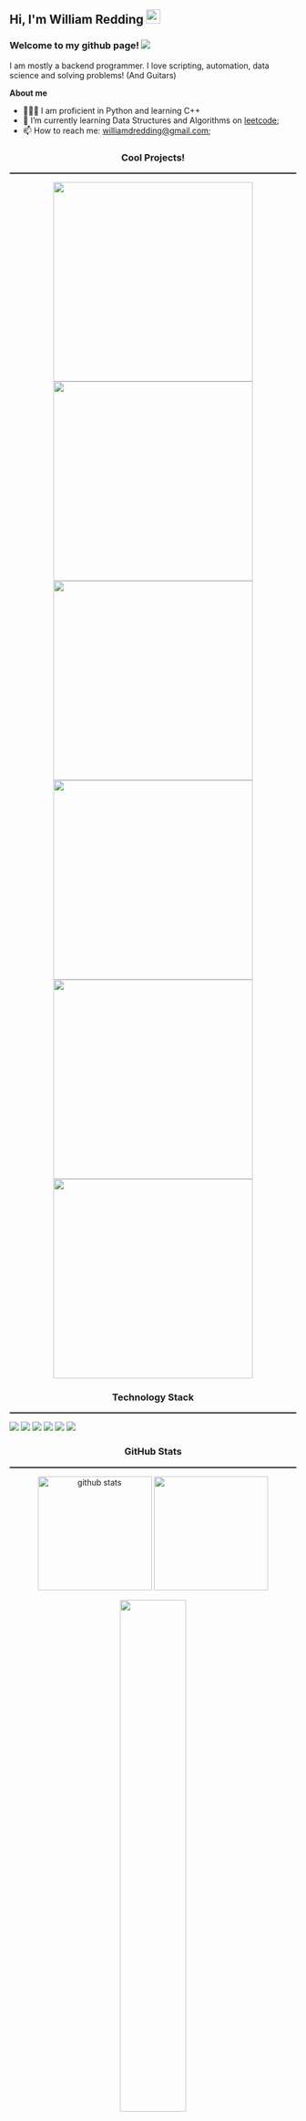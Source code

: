 <h2> Hi, I'm William Redding</a> <img src="https://media.giphy.com/media/hvRJCLFzcasrR4ia7z/giphy.gif" width="25"/> </h2>

### Welcome to my github page! ![](https://visitor-badge.glitch.me/badge?page_id=Spacerulerwill/Spacerulerwill)

I am mostly a backend programmer. I love scripting, automation, data science and solving problems! (And Guitars)

**About me** 
- 👨🏻‍💻 I am proficient in Python and learning C++
- 🚀 I’m currently learning Data Structures and Algorithms on [leetcode](https://leetcode.com/spacerulerwill);
- 📫 How to reach me: williamdredding@gmail.com;

<h3 align="center">Cool Projects!</h3>

<hr style="border:1px solid gray"> </hr>

<p align="center">
    <a href="https://github.com/Spacerulerwill/WORDLE"> <img src="https://github-readme-stats.vercel.app/api/pin/?username=Spacerulerwill&repo=WORDLE&theme=dark" width="350"/></a> 
    <a href="https://github.com/Spacerulerwill/pymatrixop"> <img src="https://github-readme-stats.vercel.app/api/pin/?username=Spacerulerwill&repo=pymatrixop&theme=dark" width="350"/></a>
    <a href="https://github.com/Spacerulerwill/pytermtables"> <img src="https://github-readme-stats.vercel.app/api/pin/?username=Spacerulerwill&repo=pytermtables&theme=dark" width="350"/></a>
    <a href="https://github.com/Spacerulerwill/YT-WAV"> <img src="https://github-readme-stats.vercel.app/api/pin/?username=Spacerulerwill&repo=YT-WAV&theme=dark" width="350"/></a>
        <a href="https://github.com/Spacerulerwill/Particle-Explosion"> <img src="https://github-readme-stats.vercel.app/api/pin/?username=Spacerulerwill&repo=Particle-Explosion&theme=dark" width="350"/></a>
        <a href="https://github.com/Spacerulerwill/ChatApp"> <img src="https://github-readme-stats.vercel.app/api/pin/?username=Spacerulerwill&repo=ChatApp&theme=dark" width="350"/></a>
</p>                                                                                                                                               

<h3 align="center">Technology Stack</h3>

<hr style="border:1px solid gray"> </hr>

<p align="left>
    <a href="https://www.google.xom">
        <img src="https://img.shields.io/badge/Visual%20Studio%20Code-0078d7.svg?style=for-the-badge&logo=visual-studio-code&logoColor=white"/>
        <img src="https://img.shields.io/badge/c++-%2300599C.svg?style=for-the-badge&logo=c%2B%2B&logoColor=white"/>
        <img src="https://img.shields.io/badge/python-3670A0?style=for-the-badge&logo=python&logoColor=ffdd54"/>
        <img src="https://img.shields.io/badge/Windows-0078D6?style=for-the-badge&logo=windows&logoColor=white"/>                                                       <img src="https://img.shields.io/badge/github-%23121011.svg?style=for-the-badge&logo=github&logoColor=white"/>                                                   <img src="https://img.shields.io/badge/MongoDB-%234ea94b.svg?style=for-the-badge&logo=mongodb&logoColor=white"/>
    </a>
                                                                                                                                            
</p>

<h3 align="center">GitHub Stats</h3>

<hr style="border:1px solid gray"> </hr>

<p align="center">
    <img src="https://github-readme-stats.vercel.app/api?username=Spacerulerwill&show_icons=true&theme=radical" alt="github stats" height="200"/>
    <img src="https://github-readme-stats.vercel.app/api/top-langs/?username=Spacerulerwill&theme=radical" height="200"/>
</p>

<p align="center">
    <img src="https://github-readme-streak-stats.herokuapp.com/?user=Spacerulerwill&theme=radical" width="48%" align="center">
</p>



    

